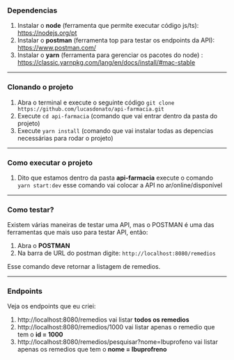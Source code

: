 ### Dependencias

1. Instalar o **node** (ferramenta que permite executar código js/ts): https://nodejs.org/pt
2. Instalar o **postman** (ferramenta top para testar os endpoints da API): https://www.postman.com/
3. Instalar o **yarn** (ferramenta para gerenciar os pacotes do node) : https://classic.yarnpkg.com/lang/en/docs/install/#mac-stable

---

### Clonando o projeto
1. Abra o terminal e execute o seguinte código `git clone https://github.com/lucasdonato/api-farmacia.git`
2. Execute `cd api-farmacia` (comando que vai entrar dentro da pasta do projeto)
3. Execute `yarn install` (comando que vai instalar todas as depencias necessárias para rodar o projeto)

---

### Como executar o projeto
1. Dito que estamos dentro da pasta **api-farmacia** execute o comando `yarn start:dev` esse comando vai colocar a API no ar/online/disponível

---

### Como testar?
Existem várias maneiras de testar uma API, mas o POSTMAN é uma das ferramentas que mais uso para testar API, então:
1. Abra o **POSTMAN**
2. Na barra de URL do postman digite: `http://localhost:8080/remedios`

Esse comando deve retornar a listagem de remedios.

---

### Endpoints
Veja os endpoints que eu criei:

1. http://localhost:8080/remedios vai listar **todos os remedios**
2. http://localhost:8080/remedios/1000 vai listar apenas o remedio que tem o **id = 1000**
3. http://localhost:8080/remedios/pesquisar?nome=Ibuprofeno vai listar apenas os remedios que tem o **nome = Ibuprofreno**